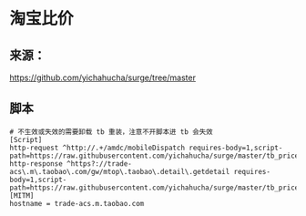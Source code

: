 # 淘宝比价

## 来源：

https://github.com/yichahucha/surge/tree/master

## 脚本
````
# 不生效或失效的需要卸载 tb 重装，注意不开脚本进 tb 会失效
[Script]
http-request ^http://.+/amdc/mobileDispatch requires-body=1,script-path=https://raw.githubusercontent.com/yichahucha/surge/master/tb_price.js
http-response ^https?://trade-acs\.m\.taobao\.com/gw/mtop\.taobao\.detail\.getdetail requires-body=1,script-path=https://raw.githubusercontent.com/yichahucha/surge/master/tb_price.js
[MITM]
hostname = trade-acs.m.taobao.com
````

